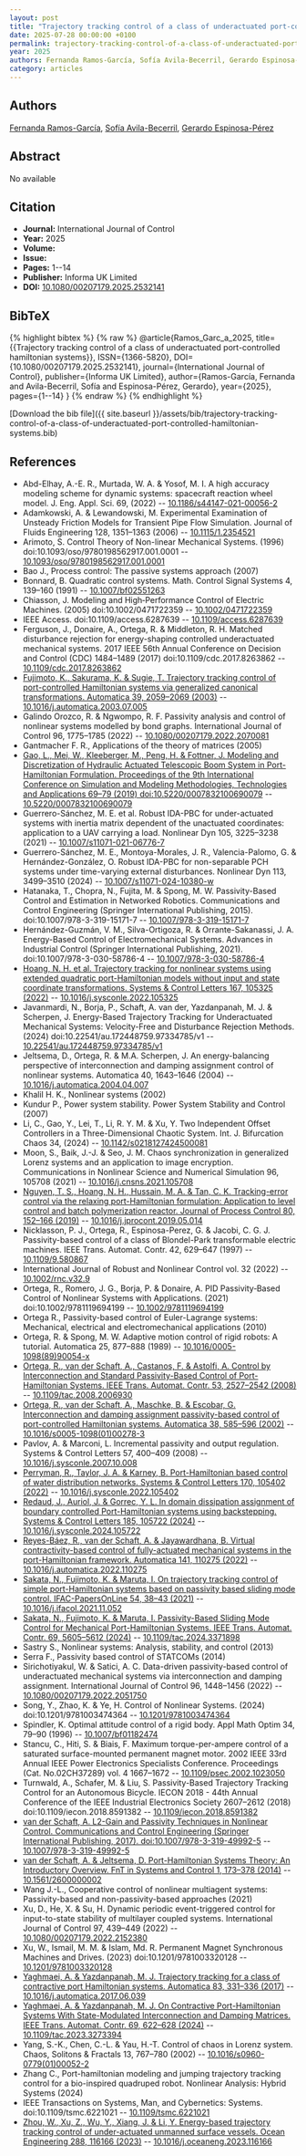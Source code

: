 ```yaml
---
layout: post
title: "Trajectory tracking control of a class of underactuated port-controlled hamiltonian systems"
date: 2025-07-28 00:00:00 +0100
permalink: trajectory-tracking-control-of-a-class-of-underactuated-port-controlled-hamiltonian-systems
year: 2025
authors: Fernanda Ramos-García, Sofía Avila-Becerril, Gerardo Espinosa-Pérez
category: articles
---
```

 
## Authors
[Fernanda Ramos-García](authors/fernanda-ramos-garcia), [Sofía Avila-Becerril](authors/sofia-avila-becerril), [Gerardo Espinosa-Pérez](authors/gerardo-espinosa-perez)
 
## Abstract
No  available
 
## Citation
- **Journal:** International Journal of Control
- **Year:** 2025
- **Volume:** 
- **Issue:** 
- **Pages:** 1--14
- **Publisher:** Informa UK Limited
- **DOI:** [10.1080/00207179.2025.2532141](https://doi.org/10.1080/00207179.2025.2532141)
 
## BibTeX
{% highlight bibtex %}
{% raw %}
@article{Ramos_Garc_a_2025,
  title={{Trajectory tracking control of a class of underactuated port-controlled hamiltonian systems}},
  ISSN={1366-5820},
  DOI={10.1080/00207179.2025.2532141},
  journal={International Journal of Control},
  publisher={Informa UK Limited},
  author={Ramos-García, Fernanda and Avila-Becerril, Sofía and Espinosa-Pérez, Gerardo},
  year={2025},
  pages={1--14}
}
{% endraw %}
{% endhighlight %}
 
[Download the bib file]({{ site.baseurl }}/assets/bib/trajectory-tracking-control-of-a-class-of-underactuated-port-controlled-hamiltonian-systems.bib)
 
## References
- Abd-Elhay, A.-E. R., Murtada, W. A. & Yosof, M. I. A high accuracy modeling scheme for dynamic systems: spacecraft reaction wheel model. J. Eng. Appl. Sci. 69, (2022) -- [10.1186/s44147-021-00056-2](https://doi.org/10.1186/s44147-021-00056-2)
- Adamkowski, A. & Lewandowski, M. Experimental Examination of Unsteady Friction Models for Transient Pipe Flow Simulation. Journal of Fluids Engineering 128, 1351–1363 (2006) -- [10.1115/1.2354521](https://doi.org/10.1115/1.2354521)
- Arimoto, S. Control Theory of Non-linear Mechanical Systems. (1996) doi:10.1093/oso/9780198562917.001.0001 -- [10.1093/oso/9780198562917.001.0001](https://doi.org/10.1093/oso/9780198562917.001.0001)
- Bao J., Process control: The passive systems approach (2007)
- Bonnard, B. Quadratic control systems. Math. Control Signal Systems 4, 139–160 (1991) -- [10.1007/bf02551263](https://doi.org/10.1007/bf02551263)
- Chiasson, J. Modeling and High‐Performance Control of Electric Machines. (2005) doi:10.1002/0471722359 -- [10.1002/0471722359](https://doi.org/10.1002/0471722359)
- IEEE Access. doi:10.1109/access.6287639 -- [10.1109/access.6287639](https://doi.org/10.1109/access.6287639)
- Ferguson, J., Donaire, A., Ortega, R. & Middleton, R. H. Matched disturbance rejection for energy-shaping controlled underactuated mechanical systems. 2017 IEEE 56th Annual Conference on Decision and Control (CDC) 1484–1489 (2017) doi:10.1109/cdc.2017.8263862 -- [10.1109/cdc.2017.8263862](https://doi.org/10.1109/cdc.2017.8263862)
- [Fujimoto, K., Sakurama, K. & Sugie, T. Trajectory tracking control of port-controlled Hamiltonian systems via generalized canonical transformations. Automatica 39, 2059–2069 (2003)](trajectory-tracking-control-of-port-controlled-hamiltonian-systems-via-generalized-canonical-transformations) -- [10.1016/j.automatica.2003.07.005](https://doi.org/10.1016/j.automatica.2003.07.005)
- Galindo Orozco, R. & Ngwompo, R. F. Passivity analysis and control of nonlinear systems modelled by bond graphs. International Journal of Control 96, 1775–1785 (2022) -- [10.1080/00207179.2022.2070081](https://doi.org/10.1080/00207179.2022.2070081)
- Gantmacher F. R., Applications of the theory of matrices (2005)
- [Gao, L., Mei, W., Kleeberger, M., Peng, H. & Fottner, J. Modeling and Discretization of Hydraulic Actuated Telescopic Boom System in Port-Hamiltonian Formulation. Proceedings of the 9th International Conference on Simulation and Modeling Methodologies, Technologies and Applications 69–79 (2019) doi:10.5220/0007832100690079](modeling-and-discretization-of-hydraulic-actuated-telescopic-boom-system-in-port-hamiltonian-formulation) -- [10.5220/0007832100690079](https://doi.org/10.5220/0007832100690079)
- Guerrero-Sánchez, M. E. et al. Robust IDA-PBC for under-actuated systems with inertia matrix dependent of the unactuated coordinates: application to a UAV carrying a load. Nonlinear Dyn 105, 3225–3238 (2021) -- [10.1007/s11071-021-06776-7](https://doi.org/10.1007/s11071-021-06776-7)
- Guerrero-Sánchez, M. E., Montoya-Morales, J. R., Valencia-Palomo, G. & Hernández-González, O. Robust IDA-PBC for non-separable PCH systems under time-varying external disturbances. Nonlinear Dyn 113, 3499–3510 (2024) -- [10.1007/s11071-024-10380-w](https://doi.org/10.1007/s11071-024-10380-w)
- Hatanaka, T., Chopra, N., Fujita, M. & Spong, M. W. Passivity-Based Control and Estimation in Networked Robotics. Communications and Control Engineering (Springer International Publishing, 2015). doi:10.1007/978-3-319-15171-7 -- [10.1007/978-3-319-15171-7](https://doi.org/10.1007/978-3-319-15171-7)
- Hernández-Guzmán, V. M., Silva-Ortigoza, R. & Orrante-Sakanassi, J. A. Energy-Based Control of Electromechanical Systems. Advances in Industrial Control (Springer International Publishing, 2021). doi:10.1007/978-3-030-58786-4 -- [10.1007/978-3-030-58786-4](https://doi.org/10.1007/978-3-030-58786-4)
- [Hoang, N. H. et al. Trajectory tracking for nonlinear systems using extended quadratic port-Hamiltonian models without input and state coordinate transformations. Systems &amp; Control Letters 167, 105325 (2022)](trajectory-tracking-for-nonlinear-systems-using-extended-quadratic-port-hamiltonian-models-without-input-and-state-coordinate-transformations) -- [10.1016/j.sysconle.2022.105325](https://doi.org/10.1016/j.sysconle.2022.105325)
- Javanmardi, N., Borja, P., Schaft, A. van der, Yazdanpanah, M. J. & Scherpen, J. Energy-Based Trajectory Tracking for Underactuated Mechanical Systems: Velocity-Free and Disturbance Rejection Methods. (2024) doi:10.22541/au.172448759.97334785/v1 -- [10.22541/au.172448759.97334785/v1](https://doi.org/10.22541/au.172448759.97334785/v1)
- Jeltsema, D., Ortega, R. & M.A. Scherpen, J. An energy-balancing perspective of interconnection and damping assignment control of nonlinear systems. Automatica 40, 1643–1646 (2004) -- [10.1016/j.automatica.2004.04.007](https://doi.org/10.1016/j.automatica.2004.04.007)
- Khalil H. K., Nonlinear systems (2002)
- Kundur P., Power system stability. Power System Stability and Control (2007)
- Li, C., Gao, Y., Lei, T., Li, R. Y. M. & Xu, Y. Two Independent Offset Controllers in a Three-Dimensional Chaotic System. Int. J. Bifurcation Chaos 34, (2024) -- [10.1142/s0218127424500081](https://doi.org/10.1142/s0218127424500081)
- Moon, S., Baik, J.-J. & Seo, J. M. Chaos synchronization in generalized Lorenz systems and an application to image encryption. Communications in Nonlinear Science and Numerical Simulation 96, 105708 (2021) -- [10.1016/j.cnsns.2021.105708](https://doi.org/10.1016/j.cnsns.2021.105708)
- [Nguyen, T. S., Hoang, N. H., Hussain, M. A. & Tan, C. K. Tracking-error control via the relaxing port-Hamiltonian formulation: Application to level control and batch polymerization reactor. Journal of Process Control 80, 152–166 (2019)](tracking-error-control-via-the-relaxing-port-hamiltonian-formulation-application-to-level-control-and-batch-polymerization-reactor) -- [10.1016/j.jprocont.2019.05.014](https://doi.org/10.1016/j.jprocont.2019.05.014)
- Nicklasson, P. J., Ortega, R., Espinosa-Perez, G. & Jacobi, C. G. J. Passivity-based control of a class of Blondel-Park transformable electric machines. IEEE Trans. Automat. Contr. 42, 629–647 (1997) -- [10.1109/9.580867](https://doi.org/10.1109/9.580867)
- International Journal of Robust and Nonlinear Control vol. 32 (2022) -- [10.1002/rnc.v32.9](https://doi.org/10.1002/rnc.v32.9)
- Ortega, R., Romero, J. G., Borja, P. & Donaire, A. PID Passivity‐Based Control of Nonlinear Systems with Applications. (2021) doi:10.1002/9781119694199 -- [10.1002/9781119694199](https://doi.org/10.1002/9781119694199)
- Ortega R., Passivity-based control of Euler-Lagrange systems: Mechanical, electrical and electromechanical applications (2010)
- Ortega, R. & Spong, M. W. Adaptive motion control of rigid robots: A tutorial. Automatica 25, 877–888 (1989) -- [10.1016/0005-1098(89)90054-x](https://doi.org/10.1016/0005-1098(89)90054-x)
- [Ortega, R., van der Schaft, A., Castanos, F. & Astolfi, A. Control by Interconnection and Standard Passivity-Based Control of Port-Hamiltonian Systems. IEEE Trans. Automat. Contr. 53, 2527–2542 (2008)](control-by-interconnection-and-standard-passivity-based-control-of-port-hamiltonian-systems) -- [10.1109/tac.2008.2006930](https://doi.org/10.1109/tac.2008.2006930)
- [Ortega, R., van der Schaft, A., Maschke, B. & Escobar, G. Interconnection and damping assignment passivity-based control of port-controlled Hamiltonian systems. Automatica 38, 585–596 (2002)](interconnection-and-damping-assignment-passivity-based-control-of-port-controlled-hamiltonian-systems) -- [10.1016/s0005-1098(01)00278-3](https://doi.org/10.1016/s0005-1098(01)00278-3)
- Pavlov, A. & Marconi, L. Incremental passivity and output regulation. Systems &amp; Control Letters 57, 400–409 (2008) -- [10.1016/j.sysconle.2007.10.008](https://doi.org/10.1016/j.sysconle.2007.10.008)
- [Perryman, R., Taylor, J. A. & Karney, B. Port-Hamiltonian based control of water distribution networks. Systems &amp; Control Letters 170, 105402 (2022)](port-hamiltonian-based-control-of-water-distribution-networks) -- [10.1016/j.sysconle.2022.105402](https://doi.org/10.1016/j.sysconle.2022.105402)
- [Redaud, J., Auriol, J. & Gorrec, Y. L. In domain dissipation assignment of boundary controlled Port-Hamiltonian systems using backstepping. Systems &amp; Control Letters 185, 105722 (2024)](in-domain-dissipation-assignment-of-boundary-controlled-port-hamiltonian-systems-using-backstepping) -- [10.1016/j.sysconle.2024.105722](https://doi.org/10.1016/j.sysconle.2024.105722)
- [Reyes-Báez, R., van der Schaft, A. & Jayawardhana, B. Virtual contractivity-based control of fully-actuated mechanical systems in the port-Hamiltonian framework. Automatica 141, 110275 (2022)](virtual-contractivity-based-control-of-fully-actuated-mechanical-systems-in-the-port-hamiltonian-framework) -- [10.1016/j.automatica.2022.110275](https://doi.org/10.1016/j.automatica.2022.110275)
- [Sakata, N., Fujimoto, K. & Maruta, I. On trajectory tracking control of simple port-Hamiltonian systems based on passivity based sliding mode control. IFAC-PapersOnLine 54, 38–43 (2021)](on-trajectory-tracking-control-of-simple-port-hamiltonian-systems-based-on-passivity-based-sliding-mode-control) -- [10.1016/j.ifacol.2021.11.052](https://doi.org/10.1016/j.ifacol.2021.11.052)
- [Sakata, N., Fujimoto, K. & Maruta, I. Passivity-Based Sliding Mode Control for Mechanical Port-Hamiltonian Systems. IEEE Trans. Automat. Contr. 69, 5605–5612 (2024)](passivity-based-sliding-mode-control-for-mechanical-port-hamiltonian-systems) -- [10.1109/tac.2024.3371898](https://doi.org/10.1109/tac.2024.3371898)
- Sastry S., Nonlinear systems: Analysis, stability, and control (2013)
- Serra F., Passivity based control of STATCOMs (2014)
- Sirichotiyakul, W. & Satici, A. C. Data-driven passivity-based control of underactuated mechanical systems via interconnection and damping assignment. International Journal of Control 96, 1448–1456 (2022) -- [10.1080/00207179.2022.2051750](https://doi.org/10.1080/00207179.2022.2051750)
- Song, Y., Zhao, K. & Ye, H. Control of Nonlinear Systems. (2024) doi:10.1201/9781003474364 -- [10.1201/9781003474364](https://doi.org/10.1201/9781003474364)
- Spindler, K. Optimal attitude control of a rigid body. Appl Math Optim 34, 79–90 (1996) -- [10.1007/bf01182474](https://doi.org/10.1007/bf01182474)
- Stancu, C., Hiti, S. & Biais, F. Maximum torque-per-ampere control of a saturated surface-mounted permanent magnet motor. 2002 IEEE 33rd Annual IEEE Power Electronics Specialists Conference. Proceedings (Cat. No.02CH37289) vol. 4 1667–1672 -- [10.1109/psec.2002.1023050](https://doi.org/10.1109/psec.2002.1023050)
- Turnwald, A., Schafer, M. & Liu, S. Passivity-Based Trajectory Tracking Control for an Autonomous Bicycle. IECON 2018 - 44th Annual Conference of the IEEE Industrial Electronics Society 2607–2612 (2018) doi:10.1109/iecon.2018.8591382 -- [10.1109/iecon.2018.8591382](https://doi.org/10.1109/iecon.2018.8591382)
- [van der Schaft, A. L2-Gain and Passivity Techniques in Nonlinear Control. Communications and Control Engineering (Springer International Publishing, 2017). doi:10.1007/978-3-319-49992-5](l2-gain-and-passivity-techniques-in-nonlinear-control) -- [10.1007/978-3-319-49992-5](https://doi.org/10.1007/978-3-319-49992-5)
- [van der Schaft, A. & Jeltsema, D. Port-Hamiltonian Systems Theory: An Introductory Overview. FnT in Systems and Control 1, 173–378 (2014)](port-hamiltonian-systems-theory-an-introductory-overview) -- [10.1561/2600000002](https://doi.org/10.1561/2600000002)
- Wang J.-L., Cooperative control of nonlinear multiagent systems: Passivity-based and non-passivity-based approaches (2021)
- Xu, D., He, X. & Su, H. Dynamic periodic event-triggered control for input-to-state stability of multilayer coupled systems. International Journal of Control 97, 439–449 (2022) -- [10.1080/00207179.2022.2152380](https://doi.org/10.1080/00207179.2022.2152380)
- Xu, W., Ismail, M. M. & Islam, Md. R. Permanent Magnet Synchronous Machines and Drives. (2023) doi:10.1201/9781003320128 -- [10.1201/9781003320128](https://doi.org/10.1201/9781003320128)
- [Yaghmaei, A. & Yazdanpanah, M. J. Trajectory tracking for a class of contractive port Hamiltonian systems. Automatica 83, 331–336 (2017)](trajectory-tracking-for-a-class-of-contractive-port-hamiltonian-systems) -- [10.1016/j.automatica.2017.06.039](https://doi.org/10.1016/j.automatica.2017.06.039)
- [Yaghmaei, A. & Yazdanpanah, M. J. On Contractive Port-Hamiltonian Systems With State-Modulated Interconnection and Damping Matrices. IEEE Trans. Automat. Contr. 69, 622–628 (2024)](on-contractive-port-hamiltonian-systems-with-state-modulated-interconnection-and-damping-matrices) -- [10.1109/tac.2023.3273394](https://doi.org/10.1109/tac.2023.3273394)
- Yang, S.-K., Chen, C.-L. & Yau, H.-T. Control of chaos in Lorenz system. Chaos, Solitons &amp; Fractals 13, 767–780 (2002) -- [10.1016/s0960-0779(01)00052-2](https://doi.org/10.1016/s0960-0779(01)00052-2)
- Zhang C., Port-hamiltonian modeling and jumping trajectory tracking control for a bio-inspired quadruped robot. Nonlinear Analysis: Hybrid Systems (2024)
- IEEE Transactions on Systems, Man, and Cybernetics: Systems. doi:10.1109/tsmc.6221021 -- [10.1109/tsmc.6221021](https://doi.org/10.1109/tsmc.6221021)
- [Zhou, W., Xu, Z., Wu, Y., Xiang, J. & Li, Y. Energy-based trajectory tracking control of under-actuated unmanned surface vessels. Ocean Engineering 288, 116166 (2023)](energy-based-trajectory-tracking-control-of-under-actuated-unmanned-surface-vessels) -- [10.1016/j.oceaneng.2023.116166](https://doi.org/10.1016/j.oceaneng.2023.116166)

